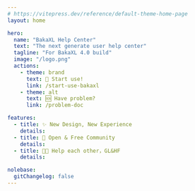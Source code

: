 ```yaml
---
# https://vitepress.dev/reference/default-theme-home-page
layout: home

hero:
  name: "BakaXL Help Center"
  text: "The next generate user help center"
  tagline: "For BakaXL 4.0 build"
  image: "/logo.png"
  actions:
    - theme: brand
      text: 🚀 Start use!
      link: /start-use-bakaxl
    - theme: alt
      text: 🆘 Have problem?
      link: /problem-doc

features:
  - title: ✨ New Design, New Experience
    details: 
  - title: 💬 Open & Free Community
    details: 
  - title: 🐕‍🦺 Help each other，GL&HF
    details: 

nolebase:
  gitChangelog: false
---
```



